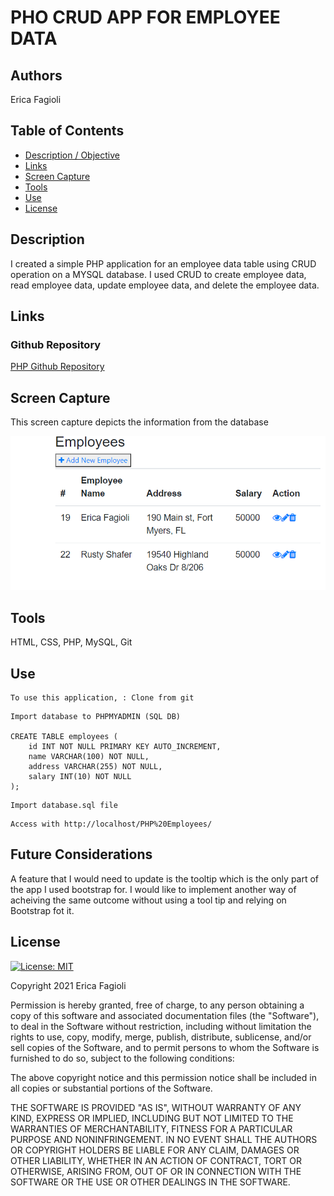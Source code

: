 # PHO CRUD APP FOR EMPLOYEE DATA

## Authors

Erica Fagioli

## Table of Contents

-   [Description / Objective](#description--objective)
-   [Links](#links)
-   [Screen Capture](#screen-capture)
-   [Tools](#tools)
-   [Use](#use)
-   [License](#license)

## Description

I created a simple PHP application for an employee data table using CRUD operation on a MYSQL database. I used CRUD to create employee data, read employee  data, update employee data, and delete the employee data.


## Links

### Github Repository

[PHP Github Repository](https://github.com/efagioli01/EMPLOYEE-DATA-PHP-CRUD)


## Screen Capture

This screen capture depicts the information from the database 

![page](1.PNG)



## Tools

 HTML, CSS, PHP, MySQL, Git

## Use

```
To use this application, : Clone from git
```
```
Import database to PHPMYADMIN (SQL DB)

CREATE TABLE employees (
    id INT NOT NULL PRIMARY KEY AUTO_INCREMENT,
    name VARCHAR(100) NOT NULL,
    address VARCHAR(255) NOT NULL,
    salary INT(10) NOT NULL
);
```
```
Import database.sql file
```

```
Access with http://localhost/PHP%20Employees/
```



## Future Considerations

A feature that I would need to update is the tooltip which is the only part of the 
app I used bootstrap for. I would like to implement another way of
acheiving the same outcome without using a tool tip and relying on 
Bootstrap fot it.




## License

[![License: MIT](https://img.shields.io/badge/License-MIT-yellow.svg)](https://opensource.org/licenses/MIT)

Copyright 2021 Erica Fagioli

Permission is hereby granted, free of charge, to any person obtaining a copy of this software and associated documentation files (the "Software"), to deal in the Software without restriction, including without limitation the rights to use, copy, modify, merge, publish, distribute, sublicense, and/or sell copies of the Software, and to permit persons to whom the Software is furnished to do so, subject to the following conditions:

The above copyright notice and this permission notice shall be included in all copies or substantial portions of the Software.

THE SOFTWARE IS PROVIDED "AS IS", WITHOUT WARRANTY OF ANY KIND, EXPRESS OR IMPLIED, INCLUDING BUT NOT LIMITED TO THE WARRANTIES OF MERCHANTABILITY, FITNESS FOR A PARTICULAR PURPOSE AND NONINFRINGEMENT. IN NO EVENT SHALL THE AUTHORS OR COPYRIGHT HOLDERS BE LIABLE FOR ANY CLAIM, DAMAGES OR OTHER LIABILITY, WHETHER IN AN ACTION OF CONTRACT, TORT OR OTHERWISE, ARISING FROM, OUT OF OR IN CONNECTION WITH THE SOFTWARE OR THE USE OR OTHER DEALINGS IN THE SOFTWARE.
